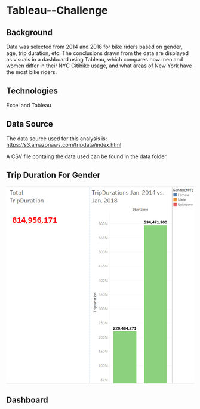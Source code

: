 # Tableau--Challenge

## Background

Data was selected from 2014 and 2018 for bike riders based on gender, age, trip duration, etc. The conclusions drawn from the data are displayed as visuals in a dashboard using Tableau, which compares how men and women differ in their NYC Citibike usage, and what areas of New York have the most bike riders.


## Technologies

Excel and Tableau


## Data Source

The data source used for this analysis is: https://s3.amazonaws.com/tripdata/index.html

A CSV file containg the data used can be found in the data folder.


## Trip Duration For Gender

![My Image](images/Dashboard(1).PNG)


## Dashboard




